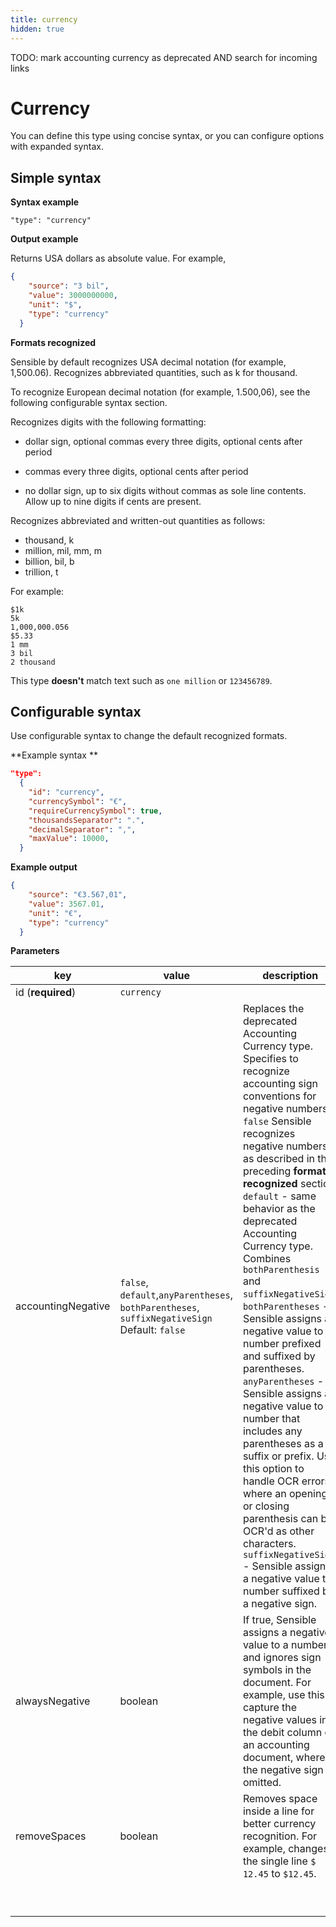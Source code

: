 ```yaml
---
title: currency
hidden: true
---
```




TODO: mark accounting currency as deprecated AND search for incoming links 

Currency
====

You can define this type using concise syntax, or you can configure options with expanded syntax.

Simple syntax
----

**Syntax example**

`"type": "currency"`

**Output example** 

Returns USA dollars as absolute value. For example,

``` json
{
    "source": "3 bil",
    "value": 3000000000,
    "unit": "$",
    "type": "currency"
  }
```

**Formats recognized** 

Sensible by default recognizes USA decimal notation (for example, 1,500.06). Recognizes abbreviated quantities, such as k for thousand.

To recognize European decimal notation (for example, 1.500,06), see the following configurable syntax section.

Recognizes digits with the following formatting:

- dollar sign, optional commas every three digits, optional cents after period

- commas every three digits, optional cents after period

- no dollar sign, up to six digits without commas as sole line contents. Allow up to nine digits if cents are present.


Recognizes abbreviated and written-out quantities as follows:

- thousand, k
- million, mil, mm, m
- billion, bil, b
- trillion, t

For example: 

```
$1k
5k
1,000,000.056
$5.33
1 mm
3 bil
2 thousand
```

This type **doesn't** match text such as `one million`  or `123456789`.

Configurable syntax
----

Use configurable syntax to change the default recognized formats.

**Example syntax **

```json
"type":
  {
    "id": "currency",
    "currencySymbol": "€",
    "requireCurrencySymbol": true,  
    "thousandsSeparator": ".",
    "decimalSeparator": ",", 
    "maxValue": 10000,
  }
```

**Example output**

```json
{
    "source": "€3.567,01",
    "value": 3567.01,
    "unit": "€",
    "type": "currency"
  }
```

**Parameters**

| key                | value                                                        | description                                                  |
| ------------------ | ------------------------------------------------------------ | ------------------------------------------------------------ |
| id (**required**)  | `currency`                                                   |                                                              |
| accountingNegative | `false`, `default`,`anyParentheses`, `bothParentheses`, `suffixNegativeSign` Default: `false` | Replaces the deprecated Accounting Currency type. Specifies to recognize accounting sign conventions for negative numbers.<br/>`false` Sensible recognizes negative numbers as described in the preceding **formats recognized** section<br/>`default` - same behavior as the deprecated Accounting Currency type. Combines `bothParenthesis` and `suffixNegativeSign`. `bothParentheses` -  Sensible assigns a negative value to a number prefixed and suffixed by parentheses.<br/>`anyParentheses` - Sensible assigns a negative value to a number that includes any parentheses as a suffix or prefix. Use this option to handle OCR errors, where an opening or closing parenthesis can be OCR'd as other characters.<br/>`suffixNegativeSign` - Sensible assigns a negative value to number suffixed by a negative sign.<br/> |
| alwaysNegative     | boolean                                                      | If true, Sensible assigns a negative value to a number and ignores sign symbols in the document. For example, use this to capture the negative values in the debit column of an accounting document, where the negative sign is omitted. |
| removeSpaces       | boolean                                                      | Removes space inside a line for better currency recognition. For example, changes the single line `$     12.45` to `$12.45`. |
|                    |                                                              |                                                              |
|                    |                                                              |                                                              |
|                    |                                                              |                                                              |
|                    |                                                              |                                                              |
|                    |                                                              |                                                              |
|                    |                                                              |                                                              |
|                    |                                                              |                                                              |
|                    |                                                              |                                                              |
|                    |                                                              |                                                              |
